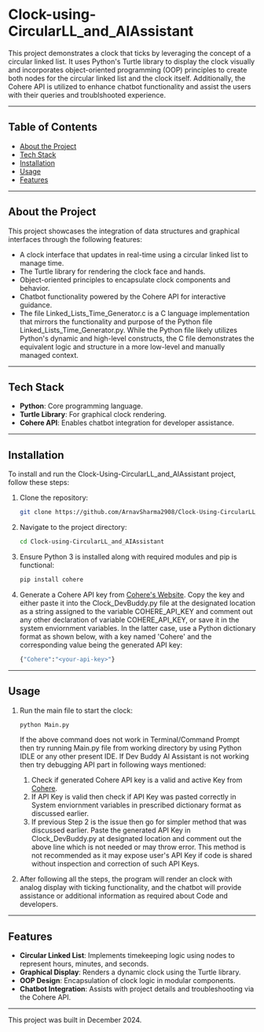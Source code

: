 # Clock-using-CircularLL_and_AIAssistant

This project demonstrates a clock that ticks by leveraging the concept of a circular linked list. It uses Python's Turtle library to display the clock visually and incorporates object-oriented programming (OOP) principles to create both nodes for the circular linked list and the clock itself. Additionally, the Cohere API is utilized to enhance chatbot functionality and assist the users with their queries and troublshooted experience.

---

## Table of Contents

- [About the Project](#about-the-project)
- [Tech Stack](#tech-stack)
- [Installation](#installation)
- [Usage](#usage)
- [Features](#features)

---

## About the Project

This project showcases the integration of data structures and graphical interfaces through the following features:

- A clock interface that updates in real-time using a circular linked list to manage time.
- The Turtle library for rendering the clock face and hands.
- Object-oriented principles to encapsulate clock components and behavior.
- Chatbot functionality powered by the Cohere API for interactive guidance.
- The file Linked_Lists_Time_Generator.c is a C language implementation that mirrors the functionality and purpose of the Python file Linked_Lists_Time_Generator.py. While the Python file likely utilizes Python's dynamic and high-level constructs, the C file demonstrates the equivalent logic and structure in a more low-level and manually managed context.

---

## Tech Stack

- **Python**: Core programming language.
- **Turtle Library**: For graphical clock rendering.
- **Cohere API**: Enables chatbot integration for developer assistance.

---

## Installation

To install and run the Clock-Using-CircularLL_and_AIAssistant project, follow these steps:

1. Clone the repository:
   
   ```bash
   git clone https://github.com/ArnavSharma2908/Clock-Using-CircularLL_and_AIAssistant
   ```

2. Navigate to the project directory:
   
   ```bash
   cd Clock-using-CircularLL_and_AIAssistant
   ```

3. Ensure Python 3 is installed along with required modules and pip is functional:
   
   ```bash
   pip install cohere
   ```

4. Generate a Cohere API key from [Cohere's Website](https://dashboard.cohere.com/api-keys). Copy the key and either paste it into the Clock_DevBuddy.py file at the designated location as a string assigned to the variable COHERE_API_KEY and comment out any other declaration of variable COHERE_API_KEY, or save it in the system enviornment variables. In the latter case, use a Python dictionary format as shown below, with a key named 'Cohere' and the corresponding value being the generated API key:
   
   ```python
   {"Cohere":"<your-api-key>"}
   ```

---

## Usage

1. Run the main file to start the clock:
   
   ```bash
   python Main.py
   ```
   
   If the above command does not work in Terminal/Command Prompt then try running Main.py file from working directory by using Python IDLE or any other present IDE.
   If Dev Buddy AI Assistant is not working then try debugging API part in following ways mentioned:
   
   1) Check if generated Cohere API key is a valid and active Key from [Cohere](https://cohere.com/).
   2) If API Key is valid then check if API Key was pasted correctly in System enviornment variables in prescribed dictionary format as discussed earlier.
   3) If previous Step 2 is the issue then go for simpler method that was discussed earlier. Paste the generated API Key in Clock_DevBuddy.py at designated location and comment out the above line which is not needed or may throw error. This method is not recommended as it may expose user's API Key if code is shared without inspection and correction of such API Keys.

2. After following all the steps, the program will render an clock with analog display with ticking functionality, and the chatbot will provide assistance or additional information as required about Code and developers.

---

## Features

- **Circular Linked List**: Implements timekeeping logic using nodes to represent hours, minutes, and seconds.
- **Graphical Display**: Renders a dynamic clock using the Turtle library.
- **OOP Design**: Encapsulation of clock logic in modular components.
- **Chatbot Integration**: Assists with project details and troubleshooting via the Cohere API.

---

This project was built in December 2024.

